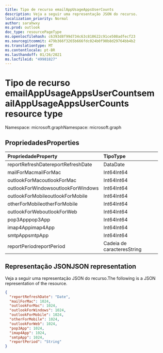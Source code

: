 ```yaml
---
title: Tipo de recurso emailAppUsageAppsUserCounts
description: Veja a seguir uma representação JSON do recurso.
localization_priority: Normal
author: sarahwxy
ms.prod: outlook
doc_type: resourcePageType
ms.openlocfilehash: c6393d8f99d734c63c810622c91ce508adfecf23
ms.sourcegitcommit: 479b366f3265b666fdc024b0f90b8d29764bb4b2
ms.translationtype: MT
ms.contentlocale: pt-BR
ms.lasthandoff: 01/26/2021
ms.locfileid: "49981827"
---
```

# <a name="emailappusageappsusercounts-resource-type"></a><span data-ttu-id="d1a0d-103">Tipo de recurso emailAppUsageAppsUserCounts</span><span class="sxs-lookup"><span data-stu-id="d1a0d-103">emailAppUsageAppsUserCounts resource type</span></span>

<span data-ttu-id="d1a0d-104">Namespace: microsoft.graph</span><span class="sxs-lookup"><span data-stu-id="d1a0d-104">Namespace: microsoft.graph</span></span>

## <a name="properties"></a><span data-ttu-id="d1a0d-105">Propriedades</span><span class="sxs-lookup"><span data-stu-id="d1a0d-105">Properties</span></span>

| <span data-ttu-id="d1a0d-106">Propriedade</span><span class="sxs-lookup"><span data-stu-id="d1a0d-106">Property</span></span>          | <span data-ttu-id="d1a0d-107">Tipo</span><span class="sxs-lookup"><span data-stu-id="d1a0d-107">Type</span></span>   |
| :---------------- | :----- |
| <span data-ttu-id="d1a0d-108">reportRefreshDate</span><span class="sxs-lookup"><span data-stu-id="d1a0d-108">reportRefreshDate</span></span> | <span data-ttu-id="d1a0d-109">Data</span><span class="sxs-lookup"><span data-stu-id="d1a0d-109">Date</span></span>   |
| <span data-ttu-id="d1a0d-110">mailForMac</span><span class="sxs-lookup"><span data-stu-id="d1a0d-110">mailForMac</span></span>        | <span data-ttu-id="d1a0d-111">Int64</span><span class="sxs-lookup"><span data-stu-id="d1a0d-111">Int64</span></span>  |
| <span data-ttu-id="d1a0d-112">outlookForMac</span><span class="sxs-lookup"><span data-stu-id="d1a0d-112">outlookForMac</span></span>     | <span data-ttu-id="d1a0d-113">Int64</span><span class="sxs-lookup"><span data-stu-id="d1a0d-113">Int64</span></span>  |
| <span data-ttu-id="d1a0d-114">outlookForWindows</span><span class="sxs-lookup"><span data-stu-id="d1a0d-114">outlookForWindows</span></span> | <span data-ttu-id="d1a0d-115">Int64</span><span class="sxs-lookup"><span data-stu-id="d1a0d-115">Int64</span></span>  |
| <span data-ttu-id="d1a0d-116">outlookForMobile</span><span class="sxs-lookup"><span data-stu-id="d1a0d-116">outlookForMobile</span></span>  | <span data-ttu-id="d1a0d-117">Int64</span><span class="sxs-lookup"><span data-stu-id="d1a0d-117">Int64</span></span>  |
| <span data-ttu-id="d1a0d-118">otherForMobile</span><span class="sxs-lookup"><span data-stu-id="d1a0d-118">otherForMobile</span></span>    | <span data-ttu-id="d1a0d-119">Int64</span><span class="sxs-lookup"><span data-stu-id="d1a0d-119">Int64</span></span>  |
| <span data-ttu-id="d1a0d-120">outlookForWeb</span><span class="sxs-lookup"><span data-stu-id="d1a0d-120">outlookForWeb</span></span>     | <span data-ttu-id="d1a0d-121">Int64</span><span class="sxs-lookup"><span data-stu-id="d1a0d-121">Int64</span></span>  |
| <span data-ttu-id="d1a0d-122">pop3App</span><span class="sxs-lookup"><span data-stu-id="d1a0d-122">pop3App</span></span>           | <span data-ttu-id="d1a0d-123">Int64</span><span class="sxs-lookup"><span data-stu-id="d1a0d-123">Int64</span></span>  |
| <span data-ttu-id="d1a0d-124">imap4App</span><span class="sxs-lookup"><span data-stu-id="d1a0d-124">imap4App</span></span>          | <span data-ttu-id="d1a0d-125">Int64</span><span class="sxs-lookup"><span data-stu-id="d1a0d-125">Int64</span></span>  |
| <span data-ttu-id="d1a0d-126">smtpApp</span><span class="sxs-lookup"><span data-stu-id="d1a0d-126">smtpApp</span></span>           | <span data-ttu-id="d1a0d-127">Int64</span><span class="sxs-lookup"><span data-stu-id="d1a0d-127">Int64</span></span>  |
| <span data-ttu-id="d1a0d-128">reportPeriod</span><span class="sxs-lookup"><span data-stu-id="d1a0d-128">reportPeriod</span></span>      | <span data-ttu-id="d1a0d-129">Cadeia de caracteres</span><span class="sxs-lookup"><span data-stu-id="d1a0d-129">String</span></span> |

## <a name="json-representation"></a><span data-ttu-id="d1a0d-130">Representação JSON</span><span class="sxs-lookup"><span data-stu-id="d1a0d-130">JSON representation</span></span>

<span data-ttu-id="d1a0d-131">Veja a seguir uma representação JSON do recurso.</span><span class="sxs-lookup"><span data-stu-id="d1a0d-131">The following is a JSON representation of the resource.</span></span>

<!-- {
  "blockType": "resource",
  "@odata.type": "microsoft.graph.emailAppUsageAppsUserCounts"
} -->

```json
{
  "reportRefreshDate": "Date", 
  "mailForMac": 1024, 
  "outlookForMac": 1024, 
  "outlookForWindows": 1024, 
  "outlookForMobile": 1024, 
  "otherForMobile": 1024, 
  "outlookForWeb": 1024, 
  "pop3App": 1024, 
  "imap4App": 1024, 
  "smtpApp": 1024, 
  "reportPeriod": "String"
}
```



